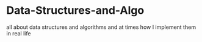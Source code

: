 # Data-Structures-and-Algo
all about data structures and algorithms and at times how I implement them in real life
